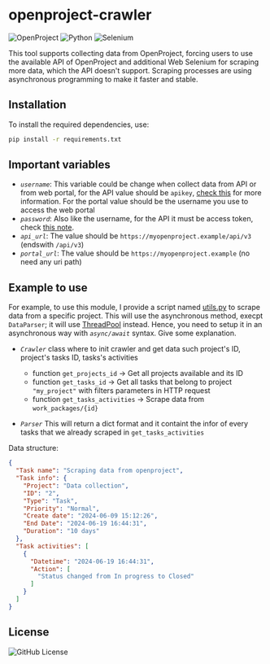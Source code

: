 # openproject-crawler

![OpenProject](https://img.shields.io/badge/OpenProject-2D8CFF?style=for-the-badge&logo=openproject&logoColor=white)
![Python](https://img.shields.io/badge/python-3670A0?style=for-the-badge&logo=python&logoColor=ffdd54)
![Selenium](https://img.shields.io/badge/-selenium-%43B02A?style=for-the-badge&logo=selenium&logoColor=white)

This tool supports collecting data from OpenProject, forcing users to use the available API of OpenProject and additional Web Selenium for scraping more data, which the API doesn't support. Scraping processes are using asynchronous programming to make it faster and stable.

## Installation

To install the required dependencies, use:
```bash
pip install -r requirements.txt
```

## Important variables

- *`username`*: This variable could be change when collect data from API or from web portal, for the API value should be `apikey`, [check this](https://www.openproject.org/docs/api/introduction/#api-key-through-basic-auth) for more information. For the portal value should be the username you use to access the web portal
- *`password`*: Also like the username, for the API it must be access token, check [this note](https://www.openproject.org/docs/api/introduction/#api-key-through-basic-auth).
- *`api_url`*: The value should be `https://myopenproject.example/api/v3` (endswith `/api/v3`)
- *`portal_url`*: The value should be `https://myopenproject.example` (no need any uri path)

## Example to use

For example, to use this module, I provide a script named [utils.py](/src/python/utils.py) to scrape data from a specific project. This will use the asynchronous method, execpt `DataParser`; it will use [ThreadPool](https://docs.python.org/3/library/concurrent.futures.html) instead. Hence, you need to setup it in an asynchronous way with *`async/await`* syntax. Give some explanation.

- *`Crawler`* class where to init crawler and get data such project's ID, project's tasks ID, tasks's activities
  - function `get_projects_id` -> Get all projects available and its ID
  - function `get_tasks_id` -> Get all tasks that belong to project `"my_project"` with filters parameters in HTTP request
  - function `get_tasks_activities` -> Scrape data from `work_packages/{id}`

- *`Parser`* This will return a dict format and it containt the infor of every tasks that we already scraped in `get_tasks_activities`

Data structure:
```json
{
  "Task name": "Scraping data from openproject",
  "Task info": {
    "Project": "Data collection",
    "ID": "2",
    "Type": "Task",
    "Priority": "Normal",
    "Create date": "2024-06-09 15:12:26",
    "End Date": "2024-06-19 16:44:31",
    "Duration": "10 days"
  },
  "Task activities": [
    {
      "Datetime": "2024-06-19 16:44:31",
      "Action": [
        "Status changed from In progress to Closed"
      ]
    }
  ]
}
```

## License
![GitHub License](https://img.shields.io/github/license/mach1el/openproject-crawler?style=flat-square&color=%23FF5E0E)